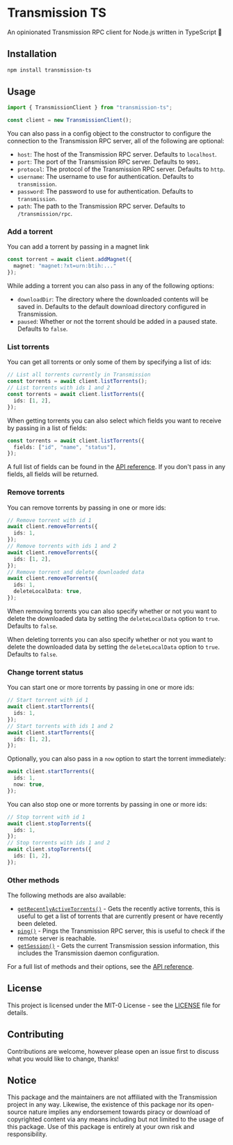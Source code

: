 # Transmission TS

An opinionated Transmission RPC client for Node.js written in TypeScript 🧲

## Installation

```bash
npm install transmission-ts
```

## Usage

```ts
import { TransmissionClient } from "transmission-ts";

const client = new TransmissionClient();
```

You can also pass in a config object to the constructor to configure the connection to the Transmission RPC server, all of the following are optional:

- `host`: The host of the Transmission RPC server. Defaults to `localhost`.
- `port`: The port of the Transmission RPC server. Defaults to `9091`.
- `protocol`: The protocol of the Transmission RPC server. Defaults to `http`.
- `username`: The username to use for authentication. Defaults to `transmission`.
- `password`: The password to use for authentication. Defaults to `transmission`.
- `path`: The path to the Transmission RPC server. Defaults to `/transmission/rpc`.

### Add a torrent

You can add a torrent by passing in a magnet link

```ts
const torrent = await client.addMagnet({
  magnet: "magnet:?xt=urn:btih:..."
});
```

While adding a torrent you can also pass in any of the following options:

- `downloadDir`: The directory where the downloaded contents will be saved in. Defaults to the default download directory configured in Transmission.
- `paused`: Whether or not the torrent should be added in a paused state. Defaults to `false`.

### List torrents

You can get all torrents or only some of them by specifying a list of ids:

```ts
// List all torrents currently in Transmission
const torrents = await client.listTorrents();
// List torrents with ids 1 and 2
const torrents = await client.listTorrents({
  ids: [1, 2],
});
```

When getting torrents you can also select which fields you want to receive by passing in a list of fields:

```ts
const torrents = await client.listTorrents({
  fields: ["id", "name", "status"],
});
```

A full list of fields can be found in the [API reference](https://dreamorosi.github.io/transmission-ts/variables/helpers.AllTorrentFields.html). If you don't pass in any fields, all fields will be returned.

### Remove torrents

You can remove torrents by passing in one or more ids:

```ts
// Remove torrent with id 1
await client.removeTorrents({
  ids: 1,
});
// Remove torrents with ids 1 and 2
await client.removeTorrents({
  ids: [1, 2],
});
// Remove torrent and delete downloaded data
await client.removeTorrents({
  ids: 1,
  deleteLocalData: true,
});
```

When removing torrents you can also specify whether or not you want to delete the downloaded data by setting the `deleteLocalData` option to `true`. Defaults to `false`.

When deleting torrents you can also specify whether or not you want to delete the downloaded data by setting the `deleteLocalData` option to `true`. Defaults to `false`.

### Change torrent status

You can start one or more torrents by passing in one or more ids:

```ts
// Start torrent with id 1
await client.startTorrents({
  ids: 1,
});
// Start torrents with ids 1 and 2
await client.startTorrents({
  ids: [1, 2],
});
```

Optionally, you can also pass in a `now` option to start the torrent immediately:

```ts
await client.startTorrents({
  ids: 1,
  now: true,
});
```

You can also stop one or more torrents by passing in one or more ids:

```ts
// Stop torrent with id 1
await client.stopTorrents({
  ids: 1,
});
// Stop torrents with ids 1 and 2
await client.stopTorrents({
  ids: [1, 2],
});
```

### Other methods

The following methods are also available:
- [`getRecentlyActiveTorrents()`](https://dreamorosi.github.io/transmission-ts/classes/TransmissionClient.TransmissionClient.html#getRecentlyActiveTorrents) - Gets the recently active torrents, this is useful to get a list of torrents that are currently present or have recently been deleted.
- [`ping()`](https://dreamorosi.github.io/transmission-ts/classes/TransmissionClient.TransmissionClient.html#ping) - Pings the Transmission RPC server, this is useful to check if the remote server is reachable.
- [`getSession()`](https://dreamorosi.github.io/transmission-ts/classes/TransmissionClient.TransmissionClient.html#getSession) - Gets the current Transmission session information, this includes the Transmission daemon configuration.

For a full list of methods and their options, see the [API reference](https://dreamorosi.github.io/transmission-ts/classes/TransmissionClient.TransmissionClient.html).

## License

This project is licensed under the MIT-0 License - see the [LICENSE](./LICENSE) file for details.

## Contributing

Contributions are welcome, however please open an issue first to discuss what you would like to change, thanks!

## Notice

This package and the maintainers are not affiliated with the Transmission project in any way. Likewise, the existence of this package nor its open-source nature implies any endorsement towards piracy or download of copyrighted content via any means including but not limited to the usage of this package. Use of this package is entirely at your own risk and responsibility.